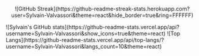 <p align='center'>
  ![GitHub Streak](https://github-readme-streak-stats.herokuapp.com?user=Sylvain-Valvassori&theme=react&hide_border=true&ring=FFFFFF)
</p>
![Sylvain's GitHub stats](https://github-readme-stats.vercel.app/api?username=Sylvain-Valvassori&show_icons=true&theme=react)
![Top Langs](https://github-readme-stats.vercel.app/api/top-langs/?username=Sylvain-Valvassori&langs_count=10&theme=react)

